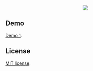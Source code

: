 <p align="center"><img src="https://laravel.com/assets/img/components/logo-laravel.svg"></p>



## Demo
[Demo 1](http://demos.robertocanche.xyz/Web-VR/1/).

## License

[MIT license](http://opensource.org/licenses/MIT).

